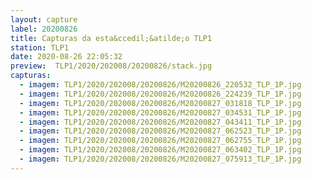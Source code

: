 ```yaml
---
layout: capture
label: 20200826
title: Capturas da esta&ccedil;&atilde;o TLP1
station: TLP1
date: 2020-08-26 22:05:32
preview:  TLP1/2020/202008/20200826/stack.jpg
capturas:
  - imagem: TLP1/2020/202008/20200826/M20200826_220532_TLP_1P.jpg
  - imagem: TLP1/2020/202008/20200826/M20200826_224239_TLP_1P.jpg
  - imagem: TLP1/2020/202008/20200826/M20200827_031818_TLP_1P.jpg
  - imagem: TLP1/2020/202008/20200826/M20200827_034531_TLP_1P.jpg
  - imagem: TLP1/2020/202008/20200826/M20200827_043411_TLP_1P.jpg
  - imagem: TLP1/2020/202008/20200826/M20200827_062523_TLP_1P.jpg
  - imagem: TLP1/2020/202008/20200826/M20200827_062755_TLP_1P.jpg
  - imagem: TLP1/2020/202008/20200826/M20200827_063402_TLP_1P.jpg
  - imagem: TLP1/2020/202008/20200826/M20200827_075913_TLP_1P.jpg
---
```

